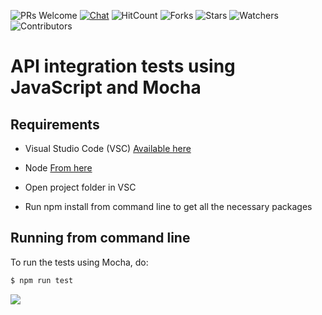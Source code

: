 ![PRs Welcome](https://img.shields.io/badge/PRs-welcome-brightgreen.svg)
[![Chat](https://img.shields.io/discord/620935790867906561?label=chat)](https://discord.gg/YeJBQrTUT9)
![HitCount](https://views.whatilearened.today/views/github/keizah7/api-testing-javascript-mocha.svg)
![Forks](https://img.shields.io/github/forks/keizah7/api-testing-javascript-mocha?style=social)
![Stars](https://img.shields.io/github/stars/keizah7/api-testing-javascript-mocha?style=social)
![Watchers](https://img.shields.io/github/watchers/keizah7/api-testing-javascript-mocha?style=social)
![Contributors](https://img.shields.io/github/contributors/keizah7/api-testing-javascript-mocha)


API integration tests using JavaScript and Mocha
=================================================

Requirements
------------

- Visual Studio Code (VSC) [Available here](https://code.visualstudio.com/Download)
- Node [From here](https://nodejs.org/en/)

- Open project folder in VSC
- Run npm install from command line to get all the necessary packages

Running from command line
--------------------------
To run the tests using Mocha, do:

```sh
$ npm run test

```

![](https://raw.githubusercontent.com/LiudasJan/api-tests-template/master/images/mocha-test.gif "")
